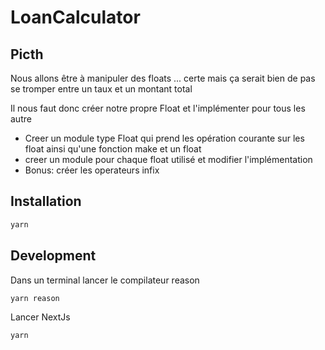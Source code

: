 # LoanCalculator

## Picth

Nous allons être à manipuler des floats ... certe mais ça serait bien de pas se tromper entre un taux et un montant total

Il nous faut donc créer notre propre Float et l'implémenter pour tous les autre
- Creer un module type Float qui prend les opération courante sur les float ainsi qu'une fonction make et un float
- creer un module pour chaque float utilisé et modifier l'implémentation
- Bonus: créer les operateurs infix 


## Installation
```bash
yarn
```
## Development
Dans un terminal lancer le compilateur reason
```bash
yarn reason
```

Lancer NextJs
```bash
yarn
```

